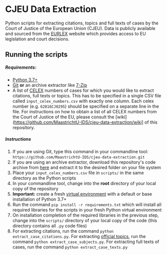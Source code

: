 # CJEU Data Extraction

Python scripts for extracting citations, topics and full texts of cases by the Court of Justice of the European Union (CJEU). Data is publicly available and sourced from the [EURLEX](https://eur-lex.europa.eu/homepage.html) website which provides access to EU legislation and court decisions.

## Running the scripts

##### Requirements:

+ [Python 3.7+](https://www.python.org/downloads/)
+ [Git](https://git-scm.com/) **or** an archive extractor like [7-Zip](https://www.7-zip.org/)
+ A list of [CELEX](https://eur-lex.europa.eu/content/help/faq/celex-number.html) numbers of cases for which you would like to extract citations, full texts or topics. This has to be specified in a single CSV file called `input_celex_numbers.csv` with exactly one column. Each celex number (e.g. `62016CJ0295`) should be specified on a separate line in the file. For instructions on how to obtain a list of all CELEX numbers from the Court of Justice of the EU, please consult the [wiki](https://github.com/MaastrichtU-IDS/cjeu-data-extraction/wiki] of this repository.

##### Instructions
    
1. If you are using Git, type this command in your commandline tool: `https://github.com/MaastrichtU-IDS/cjeu-data-extraction.git`
2. If you are using an archive extractor, download this repository's code archive from [here](https://github.com/MaastrichtU-IDS/cjeu-data-extraction/archive/master.zip) and extract it to the desired folder on your file system
3. Place your `input_celex_numbers.csv` file in `scripts/` in the same directory as the Python scripts
4. In your commandline tool, change into the **root** directory of your local copy of the repository
5. **Important:** create a fresh [virtual environment](https://docs.python.org/3/tutorial/venv.html) with a default or base installation of Python 3.7+  
6. Run the command `pip install -r requirements.txt` which will install all required libraries for the scripts in your fresh Python virtual environment
7. On installation completion of the required libraries in the previous step, change into the `scripts/` directory of your local copy of the code (this directory contains all `.py` code files)
8. For extracting citations, run the command `python extract_case_citations.py`. For extracting [official topics](https://op.europa.eu/en/web/eu-vocabularies/at-dataset/-/resource/dataset/subject-matter/version-20200318-0), run the command `python extract_case_subjects.py`. For extracting full texts of cases, run the command `python extract_case_texts.py`
